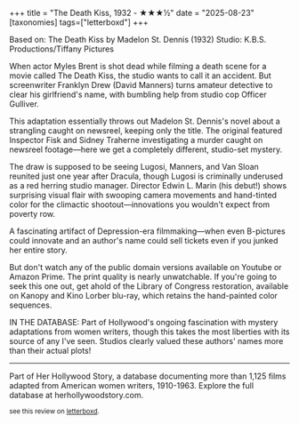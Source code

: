+++
title = "The Death Kiss, 1932 - ★★★½"
date = "2025-08-23"
[taxonomies]
tags=["letterboxd"]
+++

Based on: The Death Kiss by Madelon St. Dennis (1932)
Studio: K.B.S. Productions/Tiffany Pictures

When actor Myles Brent is shot dead while filming a death scene for a movie called The Death Kiss, the studio wants to call it an accident. But screenwriter Franklyn Drew (David Manners) turns amateur detective to clear his girlfriend's name, with bumbling help from studio cop Officer Gulliver.

This adaptation essentially throws out Madelon St. Dennis's novel about a strangling caught on newsreel, keeping only the title. The original featured Inspector Fisk and Sidney Traherne investigating a murder caught on newsreel footage—here we get a completely different, studio-set mystery.

The draw is supposed to be seeing Lugosi, Manners, and Van Sloan reunited just one year after Dracula, though Lugosi is criminally underused as a red herring studio manager. Director Edwin L. Marin (his debut!) shows surprising visual flair with swooping camera movements and hand-tinted color for the climactic shootout—innovations you wouldn't expect from poverty row.

A fascinating artifact of Depression-era filmmaking—when even B-pictures could innovate and an author's name could sell tickets even if you junked her entire story.

But don't watch any of the public domain versions available on Youtube or Amazon Prime. The print quality is nearly unwatchable. If you're going to seek this one out, get ahold of the Library of Congress restoration, available on Kanopy and Kino Lorber blu-ray, which retains the hand-painted color sequences.

IN THE DATABASE: Part of Hollywood's ongoing fascination with mystery adaptations from women writers, though this takes the most liberties with its source of any I've seen. Studios clearly valued these authors' names more than their actual plots!

---

Part of Her Hollywood Story, a database documenting more than 1,125 films adapted from American women writers, 1910-1963. Explore the full database at herhollywoodstory.com.

<small>see this review on <a href="https://letterboxd.com/nonmodernist/film/the-death-kiss/1/">letterboxd</a>.</small>